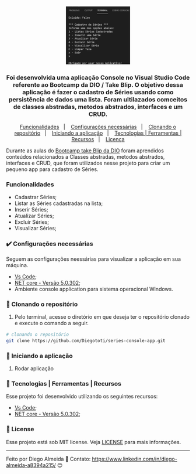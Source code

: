  <p align="center">
    <img src="assets/menu-principal.png" width="35%" height="35%" max-width:100% >
  </p>


<h3 align="center">
  Foi desenvolvida uma aplicação Console no Visual Studio Code referente ao Bootcamp da DIO / Take Blip.
  O objetivo dessa aplicação é fazer o cadastro de Séries usando como persistência de dados uma lista. Foram ultilazados comceitos de classes abstradas, metodos abstrados, interfaces e um CRUD.
</h3>


<p align="center">
  <a href="#funcionalidades">Funcionalidades</a>&nbsp;&nbsp;&nbsp;|&nbsp;&nbsp;&nbsp;
  <a href="#heavy_check_mark-configurações-necessárias">Configurações necessárias</a>&nbsp;&nbsp;&nbsp;|&nbsp;&nbsp;&nbsp;
  <a href="#arrow_down_small-clonando-o-repositório">Clonando o repositório</a>&nbsp;&nbsp;&nbsp;|&nbsp;&nbsp;&nbsp;
  <a href="#beginner-iniciando-a-aplicação">Iniciando a aplicação</a>&nbsp;&nbsp;&nbsp;|&nbsp;&nbsp;&nbsp;
  <a href="#wrench-tecnologias--ferramentas--recursos">Tecnologias | Ferramentas | Recursos</a>&nbsp;&nbsp;&nbsp;|&nbsp;&nbsp;&nbsp;
  <a href="#memo-license">Licença</a>
</p>

Durante as aulas do [Bootcamp take Blip da DIO](https://digitalinnovation.one/) foram aprendidos conteúdos relacionados a Classes abstradas, metodos abstrados, interfaces e CRUD, que foram utilizados nesse projeto para criar um pequeno app para cadastro de Séries.

### Funcionalidades

- Cadastrar Séries;
- Listar as Séries cadastradas na lista;
- Inserir Séries;
- Atualizar Séries;
- Excluir Séries;
- Visualizar Séries;

### :heavy_check_mark: Configurações necessárias

Seguem as configurações neessárias para visualizar a aplicação em sua máquina.

-  [Vs Code](https://code.visualstudio.com/download);
-  [NET core - Versão 5.0.302](https://dotnet.microsoft.com/download);
-  Ambiente console application para sistema operacional Windows.

### :arrow_down_small: Clonando o repositório
1. Pelo terminal, acesse o diretório em que deseja ter o repositório clonado e execute o comando a seguir.
```bash
# clonando o repositório
git clone https://github.com/Diegototi/series-console-app.git
```

### :beginner: Iniciando a aplicação
1. Rodar aplicação

### :wrench: Tecnologias | Ferramentas | Recursos

Esse projeto foi desenvolvido utilizando os seguintes recursos:

-  [Vs Code](https://code.visualstudio.com/download);
-  [NET core - Versão 5.0.302](https://dotnet.microsoft.com/download);

### :memo: License
Esse projeto está sob MIT license. Veja [LICENSE](https://github.com/Diegototi/series-console-app/blob/main/LICENSE) para mais informações.

---

Feito por Diego Almeida :blue_heart: Contato: https://www.linkedin.com/in/diego-almeida-a8394a215/ :blush:
